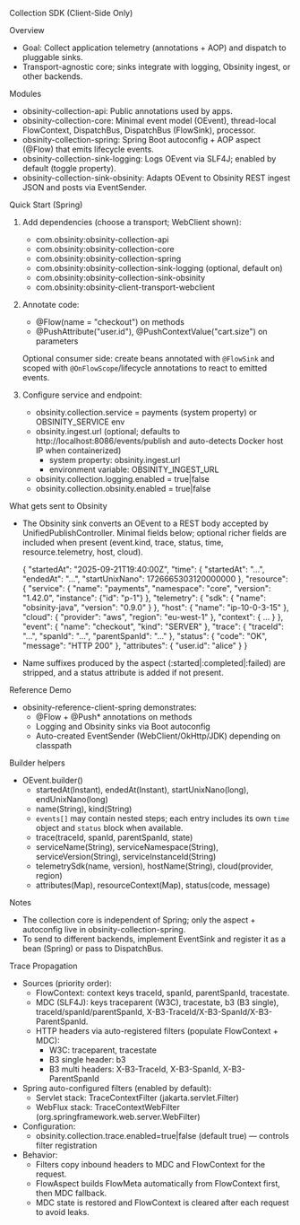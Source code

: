 Collection SDK (Client-Side Only)

Overview
- Goal: Collect application telemetry (annotations + AOP) and dispatch to pluggable sinks.
- Transport-agnostic core; sinks integrate with logging, Obsinity ingest, or other backends.

Modules
- obsinity-collection-api: Public annotations used by apps.
- obsinity-collection-core: Minimal event model (OEvent), thread-local FlowContext, DispatchBus, DispatchBus (FlowSink), processor.
- obsinity-collection-spring: Spring Boot autoconfig + AOP aspect (@Flow) that emits lifecycle events.
- obsinity-collection-sink-logging: Logs OEvent via SLF4J; enabled by default (toggle property).
- obsinity-collection-sink-obsinity: Adapts OEvent to Obsinity REST ingest JSON and posts via EventSender.

Quick Start (Spring)
1) Add dependencies (choose a transport; WebClient shown):
   - com.obsinity:obsinity-collection-api
   - com.obsinity:obsinity-collection-core
   - com.obsinity:obsinity-collection-spring
   - com.obsinity:obsinity-collection-sink-logging (optional, default on)
   - com.obsinity:obsinity-collection-sink-obsinity
   - com.obsinity:obsinity-client-transport-webclient

2) Annotate code:
   - @Flow(name = "checkout") on methods
   - @PushAttribute("user.id"), @PushContextValue("cart.size") on parameters

   Optional consumer side: create beans annotated with `@FlowSink` and scoped with `@OnFlowScope`/lifecycle annotations to react to emitted events.

3) Configure service and endpoint:
   - obsinity.collection.service = payments (system property) or OBSINITY_SERVICE env
   - obsinity.ingest.url (optional; defaults to http://localhost:8086/events/publish and auto-detects Docker host IP when containerized)
     - system property: obsinity.ingest.url
     - environment variable: OBSINITY_INGEST_URL
   - obsinity.collection.logging.enabled = true|false
   - obsinity.collection.obsinity.enabled = true|false

What gets sent to Obsinity
- The Obsinity sink converts an OEvent to a REST body accepted by UnifiedPublishController. Minimal fields below; optional richer fields are included when present (event.kind, trace, status, time, resource.telemetry, host, cloud).

  {
    "startedAt": "2025-09-21T19:40:00Z",
    "time": { "startedAt": "...", "endedAt": "...", "startUnixNano": 1726665303120000000 },
    "resource": {
      "service": { "name": "payments", "namespace": "core", "version": "1.42.0", "instance": {"id": "p-1"} },
      "telemetry": { "sdk": { "name": "obsinity-java", "version": "0.9.0" } },
      "host": { "name": "ip-10-0-3-15" },
      "cloud": { "provider": "aws", "region": "eu-west-1" },
      "context": { ... }
    },
    "event": { "name": "checkout", "kind": "SERVER" },
    "trace": { "traceId": "...", "spanId": "...", "parentSpanId": "..." },
    "status": { "code": "OK", "message": "HTTP 200" },
    "attributes": { "user.id": "alice" }
  }

- Name suffixes produced by the aspect (:started|:completed|:failed) are stripped, and a status attribute is added if not present.

Reference Demo
- obsinity-reference-client-spring demonstrates:
  - @Flow + @Push* annotations on methods
  - Logging and Obsinity sinks via Boot autoconfig
  - Auto-created EventSender (WebClient/OkHttp/JDK) depending on classpath

Builder helpers
- OEvent.builder()
  - startedAt(Instant), endedAt(Instant), startUnixNano(long), endUnixNano(long)
  - name(String), kind(String)
  - `events[]` may contain nested steps; each entry includes its own `time` object and `status` block when available.
  - trace(traceId, spanId, parentSpanId, state)
  - serviceName(String), serviceNamespace(String), serviceVersion(String), serviceInstanceId(String)
  - telemetrySdk(name, version), hostName(String), cloud(provider, region)
  - attributes(Map), resourceContext(Map), status(code, message)

Notes
- The collection core is independent of Spring; only the aspect + autoconfig live in obsinity-collection-spring.
- To send to different backends, implement EventSink and register it as a bean (Spring) or pass to DispatchBus.

Trace Propagation
- Sources (priority order):
  - FlowContext: context keys traceId, spanId, parentSpanId, tracestate.
  - MDC (SLF4J): keys traceparent (W3C), tracestate, b3 (B3 single), traceId/spanId/parentSpanId, X-B3-TraceId/X-B3-SpanId/X-B3-ParentSpanId.
  - HTTP headers via auto-registered filters (populate FlowContext + MDC):
    - W3C: traceparent, tracestate
    - B3 single header: b3
    - B3 multi headers: X-B3-TraceId, X-B3-SpanId, X-B3-ParentSpanId
- Spring auto-configured filters (enabled by default):
  - Servlet stack: TraceContextFilter (jakarta.servlet.Filter)
  - WebFlux stack: TraceContextWebFilter (org.springframework.web.server.WebFilter)
- Configuration:
  - obsinity.collection.trace.enabled=true|false (default true) — controls filter registration
- Behavior:
  - Filters copy inbound headers to MDC and FlowContext for the request.
  - FlowAspect builds FlowMeta automatically from FlowContext first, then MDC fallback.
  - MDC state is restored and FlowContext is cleared after each request to avoid leaks.

